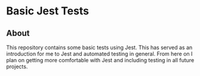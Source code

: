 # Basic Jest Tests

## About

This repository contains some basic tests using Jest. This has served as an introduction for me to Jest and automated testing in general.
From here on I plan on getting more comfortable with Jest and including testing in all future projects.
